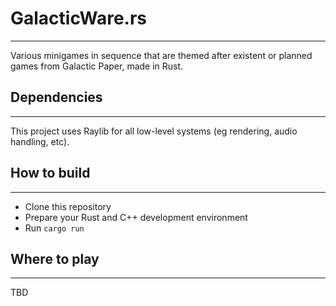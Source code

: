 # GalacticWare.rs

---
Various minigames in sequence that are themed after existent or planned games from Galactic Paper, made in Rust.

## Dependencies

---
This project uses Raylib for all low-level systems (eg rendering, audio handling, etc).

## How to build

---
- Clone this repository
- Prepare your Rust and C++ development environment
- Run `cargo run`

## Where to play

---
TBD
